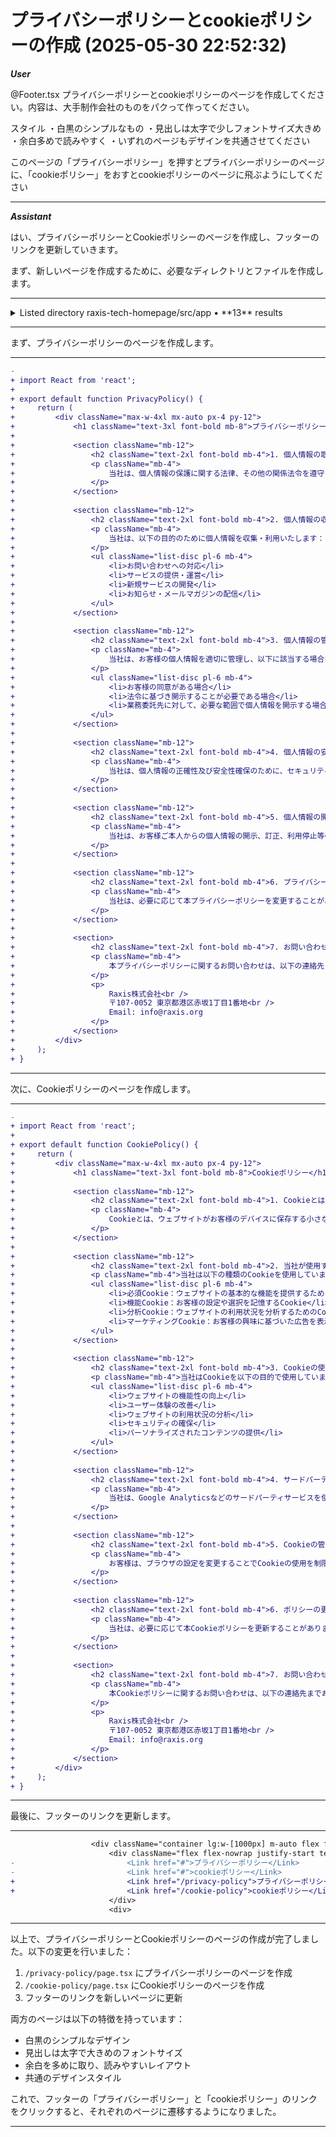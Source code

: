 <!-- Generated by SpecStory -->

# プライバシーポリシーとcookieポリシーの作成 (2025-05-30 22:52:32)

_**User**_

@Footer.tsx 
プライバシーポリシーとcookieポリシーのページを作成してください。内容は、大手制作会社のものをパクって作ってください。

スタイル
・白黒のシンプルなもの
・見出しは太字で少しフォントサイズ大きめ
・余白多めで読みやすく
・いずれのページもデザインを共通させてください

このページの「プライバシーポリシー」を押すとプライバシーポリシーのページに、「cookieポリシー」をおすとcookieポリシーのページに飛ぶようにしてください

---

_**Assistant**_

はい、プライバシーポリシーとCookieポリシーのページを作成し、フッターのリンクを更新していきます。

まず、新しいページを作成するために、必要なディレクトリとファイルを作成します。


---

<details>
            <summary>Listed directory raxis-tech-homepage/src/app • **13** results</summary>
        
| Name |
|-------|
| 📄 `page.css` |
| 📄 `globals.css` |
| 📄 `footer.css` |
| 📁 `components` |
| 📄 `header.css` |
| 📄 `page.tsx` |
| 📄 `layout.tsx` |
| 📁 `products` |
| 📁 `works` |
| 📁 `contact` |
| 📁 `blog` |
| 📁 `about` |
| 📄 `favicon.ico` |

</details>

---

まず、プライバシーポリシーのページを作成します。


---

```diff
- 
+ import React from 'react';
+ 
+ export default function PrivacyPolicy() {
+     return (
+         <div className="max-w-4xl mx-auto px-4 py-12">
+             <h1 className="text-3xl font-bold mb-8">プライバシーポリシー</h1>
+             
+             <section className="mb-12">
+                 <h2 className="text-2xl font-bold mb-4">1. 個人情報の取り扱いについて</h2>
+                 <p className="mb-4">
+                     当社は、個人情報の保護に関する法律、その他の関係法令を遵守し、お客様のプライバシー保護に最大限の注意を払います。
+                 </p>
+             </section>
+ 
+             <section className="mb-12">
+                 <h2 className="text-2xl font-bold mb-4">2. 個人情報の収集・利用目的</h2>
+                 <p className="mb-4">
+                     当社は、以下の目的のために個人情報を収集・利用いたします：
+                 </p>
+                 <ul className="list-disc pl-6 mb-4">
+                     <li>お問い合わせへの対応</li>
+                     <li>サービスの提供・運営</li>
+                     <li>新規サービスの開発</li>
+                     <li>お知らせ・メールマガジンの配信</li>
+                 </ul>
+             </section>
+ 
+             <section className="mb-12">
+                 <h2 className="text-2xl font-bold mb-4">3. 個人情報の管理</h2>
+                 <p className="mb-4">
+                     当社は、お客様の個人情報を適切に管理し、以下に該当する場合を除き、個人情報を第三者に開示いたしません。
+                 </p>
+                 <ul className="list-disc pl-6 mb-4">
+                     <li>お客様の同意がある場合</li>
+                     <li>法令に基づき開示することが必要である場合</li>
+                     <li>業務委託先に対して、必要な範囲で個人情報を開示する場合</li>
+                 </ul>
+             </section>
+ 
+             <section className="mb-12">
+                 <h2 className="text-2xl font-bold mb-4">4. 個人情報の安全対策</h2>
+                 <p className="mb-4">
+                     当社は、個人情報の正確性及び安全性確保のために、セキュリティ対策を実施し、個人情報の漏洩、滅失または毀損を防止します。
+                 </p>
+             </section>
+ 
+             <section className="mb-12">
+                 <h2 className="text-2xl font-bold mb-4">5. 個人情報の開示・訂正・利用停止</h2>
+                 <p className="mb-4">
+                     当社は、お客様ご本人からの個人情報の開示、訂正、利用停止等のご要請に対して、合理的な範囲で速やかに対応いたします。
+                 </p>
+             </section>
+ 
+             <section className="mb-12">
+                 <h2 className="text-2xl font-bold mb-4">6. プライバシーポリシーの変更</h2>
+                 <p className="mb-4">
+                     当社は、必要に応じて本プライバシーポリシーを変更することがあります。重要な変更がある場合は、当社ウェブサイトでお知らせいたします。
+                 </p>
+             </section>
+ 
+             <section>
+                 <h2 className="text-2xl font-bold mb-4">7. お問い合わせ</h2>
+                 <p className="mb-4">
+                     本プライバシーポリシーに関するお問い合わせは、以下の連絡先までお願いいたします。
+                 </p>
+                 <p>
+                     Raxis株式会社<br />
+                     〒107-0052 東京都港区赤坂1丁目1番地<br />
+                     Email: info@raxis.org
+                 </p>
+             </section>
+         </div>
+     );
+ } 
```

---

次に、Cookieポリシーのページを作成します。


---

```diff
- 
+ import React from 'react';
+ 
+ export default function CookiePolicy() {
+     return (
+         <div className="max-w-4xl mx-auto px-4 py-12">
+             <h1 className="text-3xl font-bold mb-8">Cookieポリシー</h1>
+             
+             <section className="mb-12">
+                 <h2 className="text-2xl font-bold mb-4">1. Cookieとは</h2>
+                 <p className="mb-4">
+                     Cookieとは、ウェブサイトがお客様のデバイスに保存する小さなテキストファイルです。これにより、ウェブサイトはお客様の訪問履歴や設定を記憶し、より良いユーザー体験を提供することができます。
+                 </p>
+             </section>
+ 
+             <section className="mb-12">
+                 <h2 className="text-2xl font-bold mb-4">2. 当社が使用するCookieの種類</h2>
+                 <p className="mb-4">当社は以下の種類のCookieを使用しています：</p>
+                 <ul className="list-disc pl-6 mb-4">
+                     <li>必須Cookie：ウェブサイトの基本的な機能を提供するために必要なCookie</li>
+                     <li>機能Cookie：お客様の設定や選択を記憶するCookie</li>
+                     <li>分析Cookie：ウェブサイトの利用状況を分析するためのCookie</li>
+                     <li>マーケティングCookie：お客様の興味に基づいた広告を表示するためのCookie</li>
+                 </ul>
+             </section>
+ 
+             <section className="mb-12">
+                 <h2 className="text-2xl font-bold mb-4">3. Cookieの使用目的</h2>
+                 <p className="mb-4">当社はCookieを以下の目的で使用しています：</p>
+                 <ul className="list-disc pl-6 mb-4">
+                     <li>ウェブサイトの機能性の向上</li>
+                     <li>ユーザー体験の改善</li>
+                     <li>ウェブサイトの利用状況の分析</li>
+                     <li>セキュリティの確保</li>
+                     <li>パーソナライズされたコンテンツの提供</li>
+                 </ul>
+             </section>
+ 
+             <section className="mb-12">
+                 <h2 className="text-2xl font-bold mb-4">4. サードパーティCookie</h2>
+                 <p className="mb-4">
+                     当社は、Google Analyticsなどのサードパーティサービスを使用しており、これらのサービスもCookieを使用する場合があります。これらのCookieの使用については、各サービスのプライバシーポリシーをご確認ください。
+                 </p>
+             </section>
+ 
+             <section className="mb-12">
+                 <h2 className="text-2xl font-bold mb-4">5. Cookieの管理</h2>
+                 <p className="mb-4">
+                     お客様は、ブラウザの設定を変更することでCookieの使用を制限したり、ブロックしたりすることができます。ただし、その場合、ウェブサイトの一部の機能が正常に動作しない可能性があります。
+                 </p>
+             </section>
+ 
+             <section className="mb-12">
+                 <h2 className="text-2xl font-bold mb-4">6. ポリシーの更新</h2>
+                 <p className="mb-4">
+                     当社は、必要に応じて本Cookieポリシーを更新することがあります。重要な変更がある場合は、当社ウェブサイトでお知らせいたします。
+                 </p>
+             </section>
+ 
+             <section>
+                 <h2 className="text-2xl font-bold mb-4">7. お問い合わせ</h2>
+                 <p className="mb-4">
+                     本Cookieポリシーに関するお問い合わせは、以下の連絡先までお願いいたします。
+                 </p>
+                 <p>
+                     Raxis株式会社<br />
+                     〒107-0052 東京都港区赤坂1丁目1番地<br />
+                     Email: info@raxis.org
+                 </p>
+             </section>
+         </div>
+     );
+ } 
```

---

最後に、フッターのリンクを更新します。


---

```diff
                  <div className="container lg:w-[1000px] m-auto flex flex-col items-start md:flex-row md:flex-nowrap md:justify-between md:items-center">
                      <div className="flex flex-nowrap justify-start text-gray-400 gap-8">
-                         <Link href="#">プライバシーポリシー</Link>
-                         <Link href="#">cookieポリシー</Link>
+                         <Link href="/privacy-policy">プライバシーポリシー</Link>
+                         <Link href="/cookie-policy">cookieポリシー</Link>
                      </div>
                      <div>
```

---

以上で、プライバシーポリシーとCookieポリシーのページの作成が完了しました。以下の変更を行いました：

1. `/privacy-policy/page.tsx` にプライバシーポリシーのページを作成
2. `/cookie-policy/page.tsx` にCookieポリシーのページを作成
3. フッターのリンクを新しいページに更新

両方のページは以下の特徴を持っています：
- 白黒のシンプルなデザイン
- 見出しは太字で大きめのフォントサイズ
- 余白を多めに取り、読みやすいレイアウト
- 共通のデザインスタイル

これで、フッターの「プライバシーポリシー」と「cookieポリシー」のリンクをクリックすると、それぞれのページに遷移するようになりました。

---

